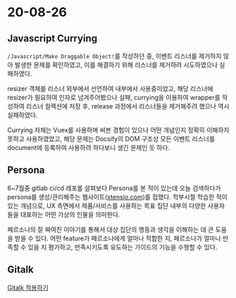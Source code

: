 # 20-08-26

## Javascript Currying
<indent></indent>`/Javascript/Make Draggable Object!`를 작성하던 중, 이벤트 리스너를 제거하지 않아 발생한 문제를 확인하였고, 이를 해결하기 위해 리스너를 제거하려 시도하였으나 실패하였다.

<indent></indent>resizer 객체를 리스너 외부에서 선언하여 내부에서 사용중이었고, 해당 리스너에 resizer가 필요하여 인자로 넘겨주어봤으나 실패, currying을 이용하여 wrapper를 작성하여 리스너 컬렉션에 저장 후, release 과정에서 리스너들을 제거해주려 했으나 역시 실패하였다.

<indent></indent>Currying 자체는 Vuex를 사용하며 써본 경험이 있으나 어떤 개념인지 정확히 이해하지 못하고 사용하였었고, 해당 문제는 Docsify의 DOM 구조상 모든 이벤트 리스너를 document에 등록하여 사용하려 하다보니 생긴 문제인 듯 하다.

## Persona
<indent></indent>6~7월중 gitlab ci/cd 레포를 살펴보다 Persona를 본 적이 있는데 오늘 검색하다가 persona를 생성/관리해주는 웹사이트([xtensio.com](xtensio.com))를 접했다. 학부시절 학습한 적이 있는 개념으로, UX 측면에서 제품/서비스를 사용하는 목표 집단 내부의 다양한 사용자들을 대표하는 어떤 가상의 인물을 의미한다.

<indent></indent>페르소나의 잘 짜여진 이야기를 통해서 대상 집단의 행동과 생각을 이해하는 데 큰 도움을 받을 수 있다. 어떤 feature가 페르소나에게 얼마나 적합한 지, 페르소나가 얼마나 만족할 수 있을 지 평가하고, 만족시키도록 유도하는 가이드의 기능을 수행할 수 있다.

## Gitalk
[Gitalk 적용하기](/Others/gitalk.md)